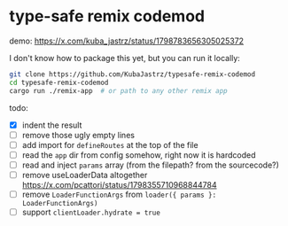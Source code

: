 # type-safe remix codemod

demo: https://x.com/kuba_jastrz/status/1798783656305025372

I don't know how to package this yet, but you can run it locally:

```bash
git clone https://github.com/KubaJastrz/typesafe-remix-codemod
cd typesafe-remix-codemod
cargo run ./remix-app  # or path to any other remix app
```

todo:
- [x] indent the result
- [ ] remove those ugly empty lines
- [ ] add import for `defineRoutes` at the top of the file
- [ ] read the `app` dir from config somehow, right now it is hardcoded
- [ ] read and inject `params` array (from the filepath? from the sourcecode?)
- [ ] remove useLoaderData altogether https://x.com/pcattori/status/1798355710968844784
- [ ] remove `LoaderFunctionArgs` from `loader({ params }: LoaderFunctionArgs)`
- [ ] support `clientLoader.hydrate = true`
